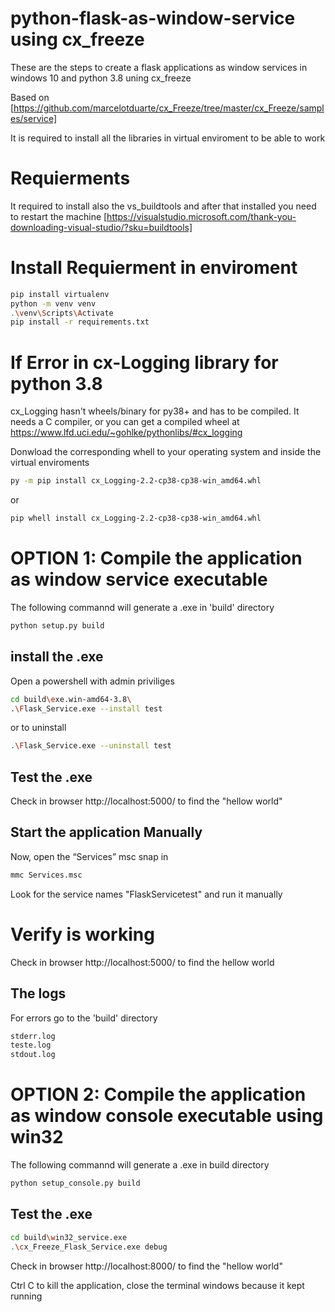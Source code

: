 # python-flask-as-window-service using cx_freeze
These are the steps to create a flask applications as window services in windows 10 and python 3.8 uning cx_freeze

Based on [https://github.com/marcelotduarte/cx_Freeze/tree/master/cx_Freeze/samples/service]


It is required to install all the libraries in virtual enviroment to be able to work

# Requierments
It required to install also the vs_buildtools and after that installed you need to restart the machine
[https://visualstudio.microsoft.com/thank-you-downloading-visual-studio/?sku=buildtools]


# Install Requierment in enviroment 
```sh
pip install virtualenv 
python -m venv venv
.\venv\Scripts\Activate
pip install -r requirements.txt
```

# If Error in cx-Logging library for python 3.8
cx_Logging hasn't wheels/binary for py38+ and has to be compiled. It needs a C compiler, or you can get a compiled wheel at https://www.lfd.uci.edu/~gohlke/pythonlibs/#cx_logging

Donwload the corresponding whell to your operating system and inside the virtual enviroments 
```sh
py -m pip install cx_Logging-2.2-cp38-cp38-win_amd64.whl
```
or
```sh
pip whell install cx_Logging-2.2-cp38-cp38-win_amd64.whl
```


# OPTION 1: Compile the application as window service executable 
The following commannd will generate a .exe in  'build' directory

```sh
python setup.py build
```

## install the .exe  
Open a powershell with admin priviliges 
```sh
cd build\exe.win-amd64-3.8\
.\Flask_Service.exe --install test
```
or to uninstall
```sh
.\Flask_Service.exe --uninstall test
```
## Test the .exe  
Check in browser http://localhost:5000/ to find the "hellow world" 

## Start the application Manually
Now, open the “Services” msc snap in
```sh
mmc Services.msc
```

Look for the service names  "FlaskServicetest" and run it manually

# Verify is working 
Check in browser http://localhost:5000/ to find the hellow world 

## The logs
For errors go to the 'build' directory 
```sh
stderr.log
teste.log
stdout.log
```


# OPTION 2: Compile the application as window console executable using win32
The following commannd will generate a .exe in  build directory

```sh
python setup_console.py build
```

## Test the .exe  
```sh
cd build\win32_service.exe
.\cx_Freeze_Flask_Service.exe debug
```

Check in browser http://localhost:8000/ to find the "hellow world" 

Ctrl C to kill the application, close the terminal windows because it kept running



